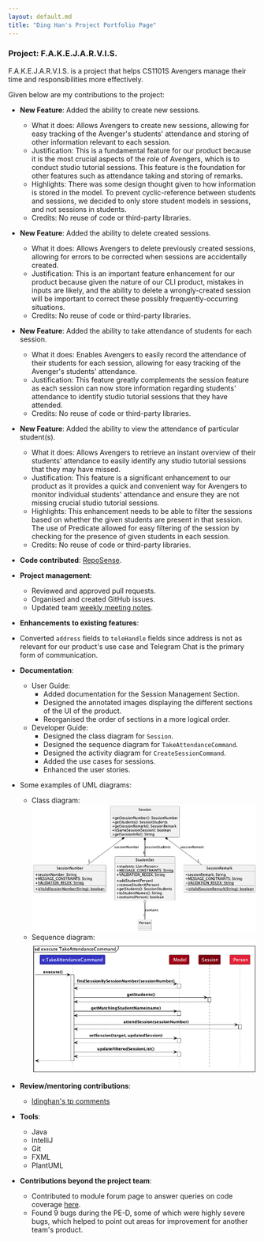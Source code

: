 ```yaml
---
layout: default.md
title: "Ding Han's Project Portfolio Page"
---
```

### Project: F.A.K.E.J.A.R.V.I.S.

F.A.K.E.J.A.R.V.I.S. is a project that helps CS1101S Avengers manage their time and responsibilities more effectively.

Given below are my contributions to the project:

* **New Feature**: Added the ability to create new sessions.
  * What it does: Allows Avengers to create new sessions, allowing for easy tracking of the Avenger's students' attendance and storing of other information relevant to each session.
  * Justification: This is a fundamental feature for our product because it is the most crucial aspects of the role of Avengers, which is to conduct studio tutorial sessions. This feature is the foundation for other features such as attendance taking and storing of remarks.
  * Highlights: There was some design thought given to how information is stored in the model. To prevent cyclic-reference between students and sessions, we decided to only store student models in sessions, and not sessions in students.
  * Credits: No reuse of code or third-party libraries.

* **New Feature**: Added the ability to delete created sessions.
  * What it does: Allows Avengers to delete previously created sessions, allowing for errors to be corrected when sessions are accidentally created.
  * Justification: This is an important feature enhancement for our product because given the nature of our CLI product, mistakes in inputs are likely, and the ability to delete a wrongly-created session will be important to correct these possibly frequently-occurring situations.
  * Credits: No reuse of code or third-party libraries.

* **New Feature**: Added the ability to take attendance of students for each session.
  * What it does: Enables Avengers to easily record the attendance of their students for each session, allowing for easy tracking of the Avenger's students' attendance.
  * Justification: This feature greatly complements the session feature as each session can now store information regarding students' attendance to identify studio tutorial sessions that they have attended.
  * Credits: No reuse of code or third-party libraries.

* **New Feature**: Added the ability to view the attendance of particular student(s).
  * What it does: Allows Avengers to retrieve an instant overview of their students' attendance to easily identify any studio tutorial sessions that they may have missed.
  * Justification: This feature is a significant enhancement to our product as it provides a quick and convenient way for Avengers to monitor individual students' attendance and ensure they are not missing crucial studio tutorial sessions.
  * Highlights: This enhancement needs to be able to filter the sessions based on whether the given students are present in that session. The use of Predicate<Session> allowed for easy filtering of the session by checking for the presence of given students in each session. 
  * Credits: No reuse of code or third-party libraries.


* **Code contributed**: [RepoSense](https://nus-cs2103-ay2324s1.github.io/tp-dashboard/?search=ldinghan&breakdown=true).

* **Project management**: 
  * Reviewed and approved pull requests.
  * Organised and created GitHub issues.
  * Updated team [weekly meeting notes](https://docs.google.com/document/d/1QKJGL88ciMlyb5MfS2XyThnuUBGdwFIULFgP9MLTFEA/edit).


* **Enhancements to existing features**:
* Converted `address` fields to `teleHandle` fields since address is not as relevant for our product's use case and Telegram Chat is the primary form of communication.


* **Documentation**:
  * User Guide:
    * Added documentation for the Session Management Section.
    * Designed the annotated images displaying the different sections of the UI of the product.
    * Reorganised the order of sections in a more logical order.
  * Developer Guide:
    * Designed the class diagram for `Session`.
    * Designed the sequence diagram for `TakeAttendanceCommand`.
    * Designed the activity diagram for `CreateSessionCommand`.
    * Added the use cases for sessions.
    * Enhanced the user stories.

* Some examples of UML diagrams:
  * Class diagram: ![Session Class Diagram](../images/SessionClassUML.png)
  * Sequence diagram: ![TakeAttendance Sequence Diagram](../images/TakeAttendanceSequenceDiagram.png)


* **Review/mentoring contributions**:
  * [ldinghan's tp comments](https://nus-cs2103-ay2324s1.github.io/dashboards/contents/tp-comments.html#47-lim-han-ldinghan-37-comments)

* **Tools**: 
  * Java
  * IntelliJ
  * Git
  * FXML
  * PlantUML

* **Contributions beyond the project team**: 
  * Contributed to module forum page to answer queries on code coverage [here](https://github.com/nus-cs2103-AY2324S1/forum/issues/267#issuecomment-1767768888).
  * Found 9 bugs during the PE-D, some of which were highly severe bugs, which helped to point out areas for improvement for another team's product.
